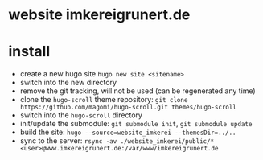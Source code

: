 # website imkereigrunert.de

# install

* create a new hugo site `hugo new site <sitename>`
* switch into the new directory
* remove the git tracking, will not be used (can be regenerated any time)
* clone the `hugo-scroll` theme repository: `git clone https://github.com/magomi/hugo-scroll.git themes/hugo-scroll`
* switch into the `hugo-scroll` directory
* init/update the submodule: `git submodule init`, `git submodule update`
* build the site: `hugo --source=website_imkerei --themesDir=../..`
* sync to the server: `rsync -av ./website_imkerei/public/* <user>@www.imkereigrunert.de:/var/www/imkereigrunert.de`



